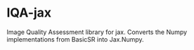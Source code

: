 # IQA-jax
Image Quality Assessment library for jax. Converts the Numpy implementations from BasicSR into Jax.Numpy.
